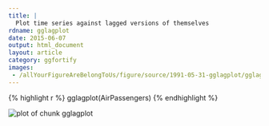 ```yaml
---
title: |
  Plot time series against lagged versions of themselves
rdname: gglagplot
date: 2015-06-07
output: html_document
layout: article
category: ggfortify
images:
 - /allYourFigureAreBelongToUs/figure/source/1991-05-31-gglagplot/gglagplot-1.png
---
```





{% highlight r %}
gglagplot(AirPassengers)
{% endhighlight %}

![plot of chunk gglagplot](/allYourFigureAreBelongToUs/figure/source/1991-05-31-gglagplot/gglagplot-1.png) 